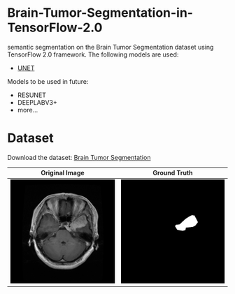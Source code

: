 # Brain-Tumor-Segmentation-in-TensorFlow-2.0

semantic segmentation on the Brain Tumor Segmentation dataset using TensorFlow 2.0 framework.
The following models are used:
- [UNET](https://arxiv.org/abs/1505.04597)

Models to be used in future:
- RESUNET
- DEEPLABV3+
- more...

# Dataset
Download the dataset: [Brain Tumor Segmentation](https://www.kaggle.com/datasets/nikhilroxtomar/brain-tumor-segmentation)


Original Image             |  Ground Truth          
:-------------------------:|:-------------------------:
![](img/image.png)  |  ![](img/mask.png) |
